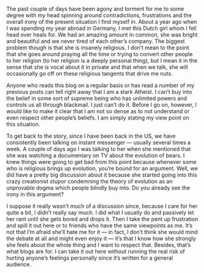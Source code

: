 The past couple of days have been agony and torment for me to some degree with my head spinning around contradictions, frustrations and the overall irony of the present situation I find myself in. About a year ago when I was spending my year abroad in Germany, I met this Dutch girl whom I fell head over heals for. We had an amazing amount in common, she was bright and beautiful and we never tired of each other’s company. The biggest problem though is that she is insanely religious. I don’t mean to the point that she goes around praying all the time or trying to convert other people to her religion (to her religion is a deeply personal thing), but I mean it in the sense that she is vocal about it in private and that when we talk, she will occasionally go off on these religious tangents that drive me nuts.

Anyone who reads this blog on a regular basis or has read a number of my previous posts can tell right away that I am a stark Atheist. I can’t buy into the belief in some sort of supreme being who has unlimited powers and controls us all through blackmail. I just can’t do it. Before I go on, however, I would like to make it clear that I am not so dense as to not understand or even respect other people’s beliefs. I am simply stating my view point on this situation.

To get back to the story, since I have been back in the US, we have consistently been talking on instant messenger — usually several times a week. A couple of days ago I was talking to her when she mentioned that she was watching a documentary on TV about the evolution of bears. I knew things were going to get bad from this point because whenever some who is religious brings up evolution, you’re bound for an argument. Well, we did have a pretty big discussion about it because she started going into this crazy creationist stupor condemning the theory of evolution as an unprovable dogma which people blindly buy into. Do you already see the irony in this argument?

I suppose it really wasn’t much of a discussion since, because I care for her quite a bit, I didn’t really say much. I did what I usually do and passively let her rant until she gets bored and drops it. Then I take the pent up frustration and spill it out here or to friends who have the same viewpoints as me. It’s not that I’m afraid she’ll hate me for it — in fact, I don’t think she would mind the debate at all and might even enjoy it — it’s that I know how she strongly she feels about the whole thing and I want to respect that. Besides, that’s what blogs are for. I can take it out here without running the real risk of hurting anyone’s feelings personally since it’s written for a general audience.